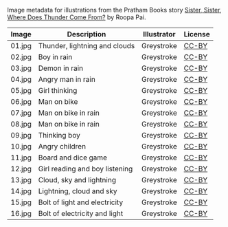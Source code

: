 Image metadata for illustrations from the Pratham Books story [Sister, Sister, Where Does Thunder Come From?](https://storyweaver.org.in/stories/182-sister-sister-where-does-thunder-come-from) by Roopa Pai.

Image | Description | Illustrator | License
----- | ----------- | ----------- | -------
01.jpg | Thunder, lightning and clouds | Greystroke | [CC-BY](https://creativecommons.org/licenses/by/4.0/)
02.jpg | Boy in rain | Greystroke | [CC-BY](https://creativecommons.org/licenses/by/4.0/)
03.jpg | Demon in rain | Greystroke | [CC-BY](https://creativecommons.org/licenses/by/4.0/)
04.jpg | Angry man in rain | Greystroke | [CC-BY](https://creativecommons.org/licenses/by/4.0/)
05.jpg | Girl thinking  | Greystroke | [CC-BY](https://creativecommons.org/licenses/by/4.0/)
06.jpg | Man on bike | Greystroke | [CC-BY](https://creativecommons.org/licenses/by/4.0/)
07.jpg | Man on bike in rain | Greystroke | [CC-BY](https://creativecommons.org/licenses/by/4.0/)
08.jpg | Man on bike in rain | Greystroke | [CC-BY](https://creativecommons.org/licenses/by/4.0/)
09.jpg | Thinking boy | Greystroke | [CC-BY](https://creativecommons.org/licenses/by/4.0/)
10.jpg | Angry children | Greystroke | [CC-BY](https://creativecommons.org/licenses/by/4.0/)
11.jpg | Board and dice game | Greystroke | [CC-BY](https://creativecommons.org/licenses/by/4.0/)
12.jpg | Girl reading and boy listening | Greystroke | [CC-BY](https://creativecommons.org/licenses/by/4.0/)
13.jpg | Cloud, sky and lightning | Greystroke | [CC-BY](https://creativecommons.org/licenses/by/4.0/)
14.jpg | Lightning, cloud and sky | Greystroke | [CC-BY](https://creativecommons.org/licenses/by/4.0/)
15.jpg | Bolt of light and electricity | Greystroke | [CC-BY](https://creativecommons.org/licenses/by/4.0/)
16.jpg | Bolt of electricity and light | Greystroke | [CC-BY](https://creativecommons.org/licenses/by/4.0/)